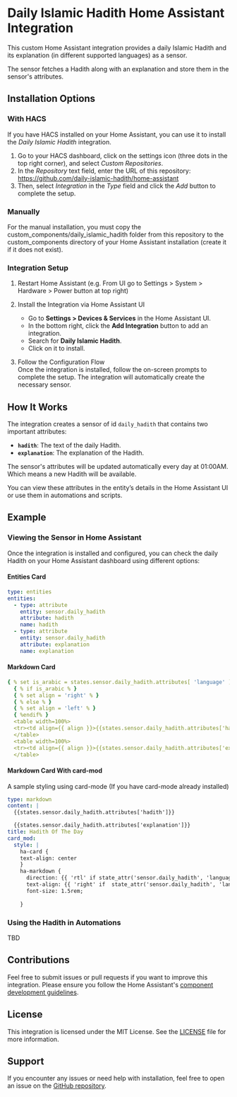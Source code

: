 # Daily Islamic Hadith Home Assistant Integration

This custom Home Assistant integration provides a daily Islamic Hadith and its explanation (in different supported
languages) as a sensor.

The sensor fetches a Hadith along with an explanation and store them in the sensor's attributes.

## Installation Options

### With HACS

If you have HACS installed on your Home Assistant, you can use it to install the *Daily Islamic Hadith* integration.

1. Go to your HACS dashboard, click on the settings icon (three dots in the top right corner), and select *Custom
Repositories*.  
2. In the *Repository* text field, enter the URL of this repository: https://github.com/daily-islamic-hadith/home-assistant  
3. Then, select *Integration* in the *Type* field and click the *Add* button to complete the setup.

### Manually

For the manual installation, you must copy the custom_components/daily_islamic_hadith folder from this repository to the
custom_components directory of your Home Assistant installation (create it if it does not exist).

### Integration Setup

1. Restart Home Assistant (e.g. From UI go to Settings > System > Hardware > Power button at top right)

2. Install the Integration via Home Assistant UI
    - Go to **Settings > Devices & Services** in the Home Assistant UI.
    - In the bottom right, click the **Add Integration** button to add an integration.
    - Search for **Daily Islamic Hadith**.
    - Click on it to install.

3. Follow the Configuration Flow  
   Once the integration is installed, follow the on-screen prompts to complete the setup. The integration will
   automatically create the necessary sensor.

## How It Works

The integration creates a sensor of id `daily_hadith` that contains two important attributes:

- **`hadith`**: The text of the daily Hadith.
- **`explanation`**: The explanation of the Hadith.

The sensor's attributes will be updated automatically every day at 01:00AM. Which means a new Hadith will be available.

You can view these attributes in the entity’s details in the Home Assistant UI or use them in automations and scripts.

## Example

### Viewing the Sensor in Home Assistant

Once the integration is installed and configured, you can check the daily Hadith on your Home Assistant dashboard using
different options:

#### Entities Card

```yaml
type: entities
entities:
  - type: attribute
    entity: sensor.daily_hadith
    attribute: hadith
    name: hadith
  - type: attribute
    entity: sensor.daily_hadith
    attribute: explanation
    name: explanation
```

#### Markdown Card

```yaml
{ % set is_arabic = states.sensor.daily_hadith.attributes[ 'language' ] == 'AR' % }
  { % if is_arabic % }
  { % set align = 'right' % }
  { % else % }
  { % set align = 'left' % }
  { %endif% }
  <table width=100%>
  <tr><td align={{ align }}>{{states.sensor.daily_hadith.attributes['hadith']}}</td></tr>
  </table>
  <table width=100%>
  <tr><td align={{ align }}>{{states.sensor.daily_hadith.attributes['explanation']}}</td></tr>
  </table>
```

#### Markdown Card With card-mod
A sample styling using card-mode (If you have card-mode already installed) 
```yaml
type: markdown
content: |
  {{states.sensor.daily_hadith.attributes['hadith']}}

  {{states.sensor.daily_hadith.attributes['explanation']}}
title: Hadith Of The Day
card_mod:
  style: |
    ha-card {
    text-align: center
    }
    ha-markdown {
      direction: {{ 'rtl' if state_attr('sensor.daily_hadith', 'language') == 'AR' else 'ltr'}};
      text-align: {{ 'right' if  state_attr('sensor.daily_hadith', 'language') == 'AR' else 'left' }};
      font-size: 1.5rem;
      
    }
```

### Using the Hadith in Automations

TBD

## Contributions

Feel free to submit issues or pull requests if you want to improve this integration. Please ensure you follow the Home
Assistant's [component development guidelines](https://developers.home-assistant.io/docs/creating_component_index).

## License

This integration is licensed under the MIT License. See the [LICENSE](LICENSE) file for more information.

## Support

If you encounter any issues or need help with installation, feel free to open an issue on
the [GitHub repository](https://github.com/daily-islamic-hadith/home-assistant).